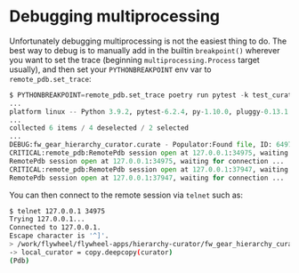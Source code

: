 # Debugging multiprocessing

Unfortunately debugging multiprocessing is not the easiest thing to do.  The best way to
debug is to manually add in the builtin `breakpoint()` wherever you want to set the
trace (beginning `multiprocessing.Process` target usually), and then set your
`PYTHONBREAKPOINT` env var to `remote_pdb.set_trace`:

```python
$ PYTHONBREAKPOINT=remote_pdb.set_trace poetry run pytest -k test_curate_main_depth_first -s
...
platform linux -- Python 3.9.2, pytest-6.2.4, py-1.10.0, pluggy-0.13.1
...
collected 6 items / 4 deselected / 2 selected
...
DEBUG:fw_gear_hierarchy_curator.curate - Populator:Found file, ID: 6497409e-82f0-f654-aee1-27d86deac32e
CRITICAL:remote_pdb:RemotePdb session open at 127.0.0.1:34975, waiting for connection ...
RemotePdb session open at 127.0.0.1:34975, waiting for connection ...
CRITICAL:remote_pdb:RemotePdb session open at 127.0.0.1:37947, waiting for connection ...
RemotePdb session open at 127.0.0.1:37947, waiting for connection ...
```

You can then connect to the remote session via `telnet` such as:

```bash
$ telnet 127.0.0.1 34975             
Trying 127.0.0.1...
Connected to 127.0.0.1.
Escape character is '^]'.
> /work/flywheel/flywheel-apps/hierarchy-curator/fw_gear_hierarchy_curator/curate.py(42)worker()
-> local_curator = copy.deepcopy(curator)
(Pdb)
```
